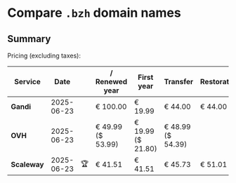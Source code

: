 # Compare `.bzh` domain names

## Summary

Pricing (excluding taxes):

| Service | Date |  | / Renewed year | First year | Transfer | Restoration |
|--|--|--|--|--|--|--|
| **Gandi** | 2025-06-23 |  | € 100.00 | € 19.99 | € 44.00 | € 44.00 |
| **OVH** | 2025-06-23 |  | € 49.99<br>($ 53.99) | € 19.99<br>($ 21.80) | € 48.99<br>($ 54.39) |  |
| **Scaleway** | 2025-06-23 | 🏆 | € 41.51 | € 41.51 | € 45.73 | € 51.01 |
